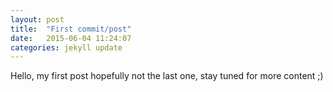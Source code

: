 ```yaml
---
layout: post
title:  "First commit/post"
date:   2015-06-04 11:24:07
categories: jekyll update
---
```


Hello, my first post hopefully not the last one, stay tuned for more content ;)
